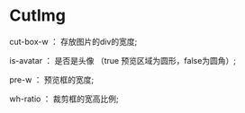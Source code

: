 # CutImg


<CutImg :cut-box-w="180" :is-avatar="true" :pre-w="100" :wh-ratio="1"></CutImg>


cut-box-w ： 存放图片的div的宽度;

is-avatar ： 是否是头像  （true 预览区域为圆形，false为圆角）;

pre-w ： 预览框的宽度;

wh-ratio ： 裁剪框的宽高比例;

